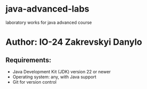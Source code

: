 # java-advanced-labs
laboratory works for java advanced course

# Author: IO-24 Zakrevskyi Danylo

## Requirements:
- Java Development Kit (JDK) version 22 or newer
- Operating system: any, with Java support
- Git for version control
